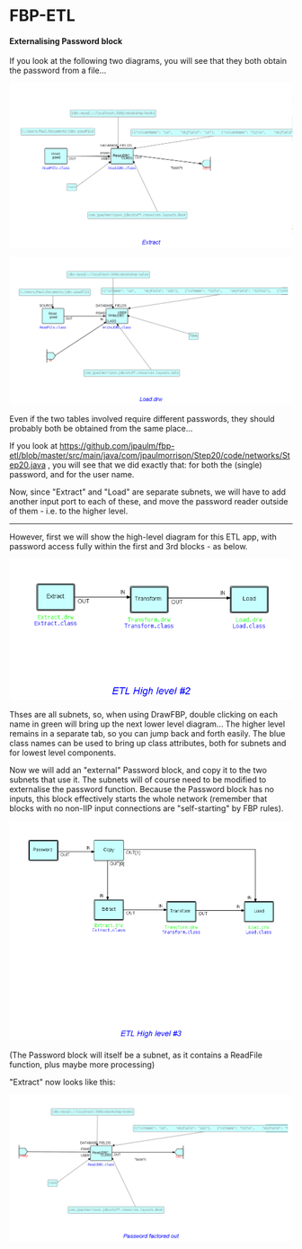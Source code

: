 FBP-ETL
=======

####  Externalising Password block

If you look at the following two diagrams, you will see that they both obtain the password from a file...

![Extract](https://github.com/jpaulm/fbp-etl/blob/master/src/main/java/com/jpaulmorrison/Step25/docs/Extract.png "Extract")

![Load](https://github.com/jpaulm/fbp-etl/blob/master/src/main/java/com/jpaulmorrison/Step25/docs/Load.png "Load")

Even if the two tables involved require different passwords, they should probably both be obtained from the same place...


If you look at https://github.com/jpaulm/fbp-etl/blob/master/src/main/java/com/jpaulmorrison/Step20/code/networks/Step20.java , you will see that we did exactly that: for both the (single) password, and for the user name.  

Now, since "Extract" and "Load" are separate subnets, we will have to add another input port to each of these, and move the password reader outside of them - i.e. to the higher level.

<hr>

However, first we will show the high-level diagram for this ETL app, with password access fully within the first and 3rd blocks - as below.

![High Level Diagram](https://github.com/jpaulm/fbp-etl/blob/master/src/main/java/com/jpaulmorrison/Step30/docs/Step30-1.png "High Level Diagram")

Thses are all subnets, so, when using DrawFBP, double clicking on each name in green will bring up the next lower level diagram...  The higher level remains in a separate tab, so you can jump back and forth easily.  The blue class names can be used to bring up class attributes, both for subnets and for lowest level components.

Now we will add an "external" Password block, and copy it to the two subnets that use it.  The subnets will of course need to be modified to externalise the password function.  Because the Password block has no inputs, this block effectively starts the whole network (remember that blocks with no non-IIP input connections are "self-starting" by FBP rules). 

![High Level Diagram with separate Password block](https://github.com/jpaulm/fbp-etl/blob/master/src/main/java/com/jpaulmorrison/Step30/docs/Step30-2.png "High Level Diagram with separate Password block")

(The Password block will itself be a subnet, as it contains a ReadFile function, plus maybe more processing)

"Extract" now looks like this:

![Extract with Password factored out](https://github.com/jpaulm/fbp-etl/blob/master/src/main/java/com/jpaulmorrison/Step30/docs/Step30-3.png "Extract with Password factored out")








